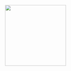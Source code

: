 
<div id="header" align="center">
  <img src="https://media3.giphy.com/media/f6hnhHkks8bk4jwjh3/giphy.gif?cid=6c09b95268ead89e601962bd4c43060c0ffa76baa9a754b5&rid=giphy.gif&ct=s" width="200"/>
</div>


